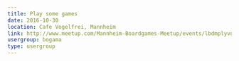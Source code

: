 ```yaml
---
title: Play some games
date: 2016-10-30
location: Cafe Vogelfrei, Mannheim
link: http://www.meetup.com/Mannheim-Boardgames-Meetup/events/lbdmplyvnbnc/
usergroup: bogama
type: usergroup
---
```

